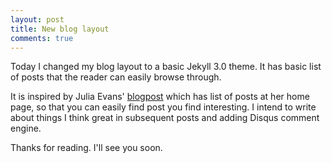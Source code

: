 ```yaml
---
layout: post
title: New blog layout
comments: true
---
```


Today I changed my blog layout to a basic Jekyll 3.0 theme.
It has basic list of posts that the reader can easily browse through.

It is inspired by Julia Evans' [blogpost](http://jvns.ca/) which has list of posts at her home
page, so that you can easily find post you find interesting. I intend to write about things I think great in subsequent posts and adding Disqus comment engine.

Thanks for reading. I'll see you soon.
